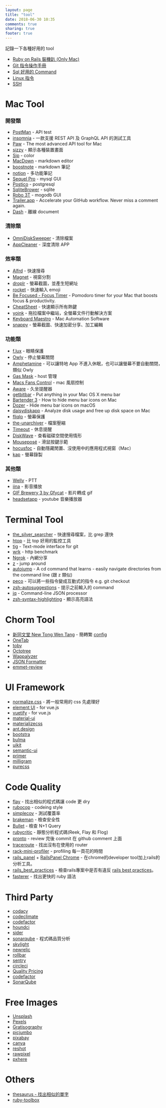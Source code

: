 ```yaml
---
layout: page
title: "tool"
date: 2018-06-30 10:35
comments: true
sharing: true
footer: true
---
```


記錄一下各種好用的 tool

<ul>
  <li><a href="{{ root_url }}/blog/2016/07/22/install-ruby-on-rails/"> Ruby on Rails 裝機趴 (Only Mac) </a></li>
  <li><a href="{{ root_url }}/blog/2015/12/27/git-command/"> Git 指令操作手冊 </a></li>
  <li><a href="{{ root_url }}/blog/2018/06/14/sql-command/"> Sql 好用的 Command </a></li>
  <li><a href="{{ root_url }}/blog/2018/04/09/linux-command/"> Linux 指令 </a></li>
  <li><a href="{{ root_url }}/blog/2015/12/14/ssh-no-password/"> SSH </a></li>
</ul>

# <span id="mac_tool">Mac Tool</span>

### 開發類

* [PostMan](https://www.getpostman.com/) - API test
* [insomnia](https://insomnia.rest/) - 一款支援 REST API 及 GraphQL API 的測試工具
* [Paw](https://paw.cloud/) - The most advanced API tool for Mac
* [sizzy](https://sizzy.co/) - 顯示各種裝置畫面
* [Sip](https://sipapp.io/) - color
* [MacDown](http://macdown.uranusjr.com/) - markdown editor
* [boostnote](https://boostnote.io/) - markdown 筆記
* [notion](https://www.notion.so/) - 多功能筆記
* [Sequel Pro](http://www.sequelpro.com/) - mysql GUI
* [Postico](https://eggerapps.at/postico/) - postgresql
* [SqliteBrower](https://sqlitebrowser.org/) - sqlite
* [Robo 3T](https://robomongo.org/download) - mogodb GUI
* [Trailer.app](http://ptsochantaris.github.io/trailer/) - Accelerate your GitHub workflow. Never miss a comment again.
* [Dash](https://kapeli.com/dash) - 離線 document

### 清除類

* [OmniDiskSweeper](https://www.omnigroup.com/more/) - 清除檔案
* [AppCleaner](https://freemacsoft.net/appcleaner/) - 深度清除 APP

### 效率類

* [Alfrd](https://www.alfredapp.com/) - 快速搜尋
* [Magnet](http://magnet.crowdcafe.com/) - 視窗分割
* [droplr](https://droplr.com/) - 螢幕截圖，並產生短網址
* [rocket](https://matthewpalmer.net/rocket/) - 快速輸入 emoji
* [Be Focused - Focus Timer](https://apps.apple.com/tw/app/be-focused-focus-timer/id973134470?mt=12&ign-mpt=uo%3D4) - Pomodoro timer for your Mac that boosts focus & productivity.
* [CheatSheet](https://mediaatelier.com/CheatSheet/) - 快速顯示所有熱鍵
* [yoink](https://eternalstorms.at/yoink/mac/) - 拖拉檔案中繼站，全螢幕文件行動解決方案
* [Keyboard Maestro](https://www.keyboardmaestro.com/main/) - Mac Automation Software
* [snappy](http://snappy-app.com/) - 螢幕截圖、快速加密分享、加工編輯

### 功能類

* [f.lux](https://justgetflux.com/) - 眼睛保護
* [Owly](https://itunes.apple.com/us/app/owly-prevent-display-sleep/id882812218?mt=12) - 停止螢幕關閉
* [Amphetamine](https://apps.apple.com/tw/app/amphetamine/id937984704?mt=12) - 可以讓特地 App 不進入休眠，也可以讓螢幕不要自動關閉，類似 Owly
* [Gas Mask](https://www.macupdate.com/app/mac/29949/gas-mask) - host 管理
* [Macs Fans Control](https://www.crystalidea.com/macs-fan-control) - mac 風扇控制
* [Aware](https://apps.apple.com/us/app/aware/id1082170746?mt=12) - 久坐提醒器
* [getbitbar](https://getbitbar.com/) - Put anything in your Mac OS X menu bar
* [Bartender 3](https://www.macbartender.com/) - How to hide menu bar icons on Mac
* [Dozer](https://dozermac.com/) - Hide menu bar icons on macOS
* [daisydiskapp](https://daisydiskapp.com/) - Analyze disk usage and free up disk space on Mac
* [fliqlo](https://fliqlo.com/) - 螢幕保護
* [the-unarchiver](https://theunarchiver.com/) - 檔案壓縮
* [Timeout](https://www.dejal.com/timeout/) - 休息提醒
* [DiskWave](https://diskwave.barthe.ph/) -  查看磁碟空間使用情形
* [Mouseposé](https://boinx.com/mousepose/) - 滑鼠按鍵示範
* [hocusfoc](http://hocusfoc.us/) - 自動隱藏閒置、沒使用中的應用程式視窗（Mac）
* [kap](https://getkap.co/) - 螢幕錄製

### 其他類

* [Welly](https://github.com/clyang/welly) - PTT
* [iina](https://iina.io/) - 影音播放
* [GIF Brewery 3 by Gfycat](https://apps.apple.com/cn/app/gif-brewery-3-video-to-gif/id1081413713?l=en&mt=12) - 影片轉成 gif
* [headsetapp](https://headsetapp.co/) - youtube 音樂播放器

# <span id="terminal_tool"> Terminal Tool </span>

* [the_silver_searcher](https://github.com/ggreer/the_silver_searcher) - 快速搜尋檔案，比 grep 還快
* [htop](https://github.com/hishamhm/htop) - 比 top 好用的監控工具
* [tig](https://github.com/jonas/tig) - Text-mode interface for git
* [wrk](http://mgleon08.github.io/blog/2018/04/09/http-benchmark/) - http benchmark
* [Ngrok](http://mgleon08.github.io/blog/2018/06/14/share-localhost-ngrok-serveo/) - 內網分享
* [z](https://github.com/rupa/z) - jump around
* [autojump](https://github.com/wting/autojump) - A cd command that learns - easily navigate directories from the command line (跟 z 類似)
* [peco](https://github.com/peco/peco) - 可以將一些指令變成互動式的指令 e.g. git checkout
* [zsh-autosuggestions](https://github.com/zsh-users/zsh-autosuggestions) - 提示之前輸入的 command
* [jq](https://github.com/stedolan/jq) - Command-line JSON processor
* [zsh-syntax-highlighting](https://github.com/zsh-users/zsh-syntax-highlighting) - 顯示高亮語法

# <span id="chorm_tool"> Chorm Tool </span>

* [新同文堂 New Tong Wen Tang](https://chrome.google.com/webstore/detail/new-tong-wen-tang/ldmgbgaoglmaiblpnphffibpbfchjaeg?hl=zh-TW) - 簡轉繁 [config](https://gist.github.com/mgleon08/03cd8a14855b16077acec1cc1e1b2b5e)
* [OneTab](https://chrome.google.com/webstore/detail/onetab/chphlpgkkbolifaimnlloiipkdnihall?hl=zh-TW)
* [toby](https://chrome.google.com/webstore/detail/toby-for-chrome/hddnkoipeenegfoeaoibdmnaalmgkpip)
* [Octotree](https://chrome.google.com/webstore/detail/octotree/bkhaagjahfmjljalopjnoealnfndnagc?hl=zh-TW) 
* [Wappalyzer](https://chrome.google.com/webstore/detail/wappalyzer/gppongmhjkpfnbhagpmjfkannfbllamg?hl=zh-TW)
* [JSON Formatter](https://chrome.google.com/webstore/detail/json-formatter/bcjindcccaagfpapjjmafapmmgkkhgoa?hl=zh-TW)
* [emmet-review](https://chrome.google.com/webstore/detail/emmet-review/epejoicbhllgiimigokgjdoijnpaphdp?hl=zh-TW)


# <span id="ui-framework"> UI Framework </span>

* [normalize.css](https://necolas.github.io/normalize.css/) - 將一般常用的 css 先處理好
* [element UI](http://element.eleme.io/#/zh-CN) - for vue.js
* [vuetify](https://vuetifyjs.com/en/) - for vue.js
* [material-ui](https://material-ui.com/)
* [materializecss](https://materializecss.com/)
* [ant.design](https://ant.design/)
* [bootstra](https://getbootstrap.com/)
* [bulma](https://bulma.io/)
* [uikit](https://getuikit.com/v2/index.html)
* [semantic-ui](https://semantic-ui.com/)
* [primer](https://primer.github.io/)
* [milligram](https://milligram.io/)
* [purecss](https://purecss.io/)


# <span id="code-quality"> Code Quality </span>

* [flay](https://github.com/seattlerb/flay) - 找出相似的程式碼讓 code 更 dry
* [rubocop](https://github.com/rubocop-hq/rubocop) - codeing style
* [simplecov](https://github.com/colszowka/simplecov) - 測試覆蓋率
* [brakeman](https://github.com/presidentbeef/brakeman) - 檢查安全性
* [Bullet](https://github.com/flyerhzm/bullet) - 檢查 N+1 Query
* [rubycritic](https://github.com/whitesmith/rubycritic) - 靜態分析程式碼(Reek, Flay 和 Flog)
* [pronto](https://github.com/prontolabs/pronto) - review 完後 commit 在 github comment 上面
* [traceroute](https://github.com/amatsuda/traceroute) - 找出沒有在使用的 router
* [rack-mini-profiler](https://github.com/MiniProfiler/rack-mini-profiler) - profiling 每一頁花的時間
* [rails_panel](https://github.com/dejan/rails_panel) + [RailsPanel Chrome](https://chrome.google.com/webstore/detail/railspanel/gjpfobpafnhjhbajcjgccbbdofdckggg/related) - 在chrome的developer tool加上rails的分析工具。
* [rails_best_practices](https://github.com/flyerhzm/rails_best_practices) - 檢查rails專案中是否有違反 [rails best practices](https://rails-bestpractices.com/)。
* [fasterer](https://github.com/DamirSvrtan/fasterer) - 找出更快的 ruby 語法


# <span id="third-party"> Third Party </span>

* [codacy](https://www.codacy.com/)
* [codeclimate](https://codeclimate.com/)
* [codefactor](https://www.codefactor.io/)
* [houndci](https://houndci.com/)
* [sider](https://sider.review/)
* [sonarqube](https://www.sonarqube.org/) - 程式碼品質分析
* [skylight](https://www.skylight.io/)
* [newrelic](https://newrelic.com/)
* [rollbar](https://rollbar.com/)
* [sentry](https://sentry.io/welcome/)
* [circleci](https://circleci.com/)
* [Quality Pricing](https://codeclimate.com/quality/pricing/)
* [codefactor](https://www.codefactor.io/)
* [SonarQube](https://www.sonarqube.org/)

# <span id="images"> Free Images </span>

* [Unsplash](https://unsplash.com/)
* [Pexels](https://www.pexels.com/)
* [Gratisography](https://gratisography.com/)
* [picjumbo](https://picjumbo.com/)
* [pixabay](https://pixabay.com/)
* [canva](https://www.canva.com/photos/free/)
* [reshot](https://www.reshot.com/)
* [rawpixel](https://www.rawpixel.com/)
* [pxhere](https://pxhere.com/)

# <span id="others"> Others </span>

* [thesaurus - 找出相似的單字](https://www.thesaurus.com/)
* [ruby-toolbox](https://www.ruby-toolbox.com/categories)
